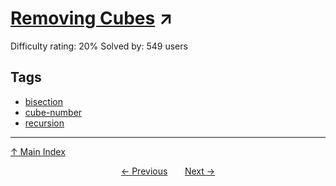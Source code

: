 # [Removing Cubes](https://projecteuler.net/problem=884) ↗️

Difficulty rating: 20%
Solved by: 549 users
## Tags

- [bisection](../tags/bisection.md)
- [cube-number](../tags/cube-number.md)
- [recursion](../tags/recursion.md)



---

[↑ Main Index](../README.md)


<div align=center><a href='883.md'>← Previous</a> &nbsp;&nbsp; &nbsp;&nbsp;  <a href='885.md'>Next →</a></div>
